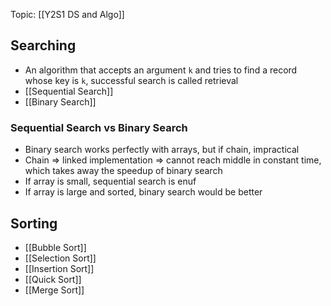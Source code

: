 Topic: [[Y2S1 DS and Algo]]

## Searching
- An algorithm that accepts an argument `k` and tries to find a record whose key is `k`, successful search is called retrieval
- [[Sequential Search]]
- [[Binary Search]]

### Sequential Search vs Binary Search
- Binary search works perfectly with arrays, but if chain, impractical
- Chain => linked implementation => cannot reach middle in constant time, which takes away the speedup of binary search
- If array is small, sequential search is enuf
- If array is large and sorted, binary search would be better

## Sorting
- [[Bubble Sort]]
- [[Selection Sort]]
- [[Insertion Sort]]
- [[Quick Sort]]
- [[Merge Sort]]
